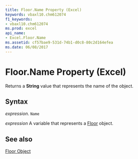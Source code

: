 ```yaml
---
title: Floor.Name Property (Excel)
keywords: vbaxl10.chm612074
f1_keywords:
- vbaxl10.chm612074
ms.prod: excel
api_name:
- Excel.Floor.Name
ms.assetid: cf57bae9-531d-74b1-d0c8-80c2d164efea
ms.date: 06/08/2017
---
```



# Floor.Name Property (Excel)

Returns a  **String** value that represents the name of the object.


## Syntax

 _expression_. `Name`

 _expression_ A variable that represents a [Floor](Excel.Floor-graph-property.md) object.


## See also


[Floor Object](Excel.Floor(object).md)

